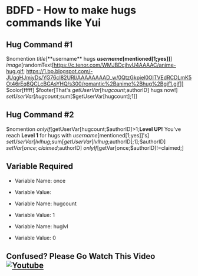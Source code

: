 # BDFD - How to make hugs commands like Yui

## Hug Command #1
$nomention
$title[**$username** hugs **$username[$mentioned[1;yes]]**]
$image[$randomText[https://c.tenor.com/WMJBDcjhvU4AAAAC/anime-hug.gif; https://1.bp.blogspot.com/-JUqgHJmjyDs/YG76cI82URI/AAAAAAAAD_w/0QtzGkpiel0OlTVEdRCDLmK5Ot46rEq8QCLcBGAsYHQ/s300/romantic%2Banime%2Bhug%2Bgif1.gif]]
$color[fffff]
$footer[That's $getUserVar[hugcount;$authorID] hugs now!]
$setUserVar[hugcount;$sum[$getUserVar[hugcount];1]]

## Hug Command #2
$nomention
$onlyIf[$getUserVar[hugcount;$authorID]>1;**Level UP!** You've reach **Level 1** for hugs with $username[$mentioned[1;yes]]'s]
$setUserVar[lvlhug;$sum[$getUserVar[lvlhug;$authorID];1];$authorID]
$setVar[once;claimed;$authorID]
$onlyIf[$getVar[once;$authorID]!=claimed;]

## Variable Required
- Variable Name: once
- Variable Value: 

- Variable Name: hugcount
- Variable Value: 1

- Variable Name: huglvl
- Variable Value: 0

## Confused? Please Go Watch This Video [![Youtube](https://img.shields.io/badge/YouTube-FF0000?style=for-the-badge&logo=youtube&logoColor=white)](https://www.youtube.com/channel/UCzmk62UFOAcHxWshM1LNgFw)
